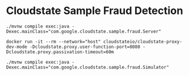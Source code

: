 # Cloudstate Sample Fraud Detection


```
./mvnw compile exec:java -Dexec.mainClass="com.google.cloudstate.sample.fraud.Server"
```

```
docker run -it --rm --network="host" cloudstateio/cloudstate-proxy-dev-mode -Dcloudstate.proxy.user-function-port=8080 -Dcloudstate.proxy.passivation-timeout=60m
```

```
./mvnw compile exec:java -Dexec.mainClass="com.google.cloudstate.sample.fraud.Simulator"
```

